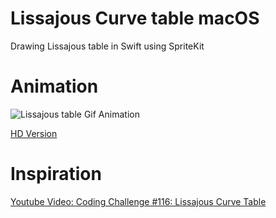 # Lissajous Curve table macOS
Drawing Lissajous table in Swift using SpriteKit

# Animation
![Lissajous table Gif Animation](https://thumbs.gfycat.com/AngelicDismalAmazonparrot-size_restricted.gif)

[HD Version](https://gfycat.com/AngelicDismalAmazonparrot)

# Inspiration 
[Youtube Video: Coding Challenge #116: Lissajous Curve Table](https://youtu.be/--6eyLO78CY)
